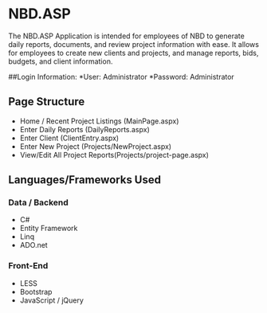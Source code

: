 # NBD.ASP
The NBD.ASP Application is intended for employees of NBD to generate daily reports, documents, and review project information with ease. It allows for employees to create new clients and projects, and manage reports, bids, budgets, and client information. 

##Login Information:
*User: Administrator
*Password: Administrator

## Page Structure
* Home / Recent Project Listings (MainPage.aspx)
* Enter Daily Reports (DailyReports.aspx)
* Enter Client (ClientEntry.aspx)
* Enter New Project (Projects/NewProject.aspx)
* View/Edit All Project Reports(Projects/project-page.aspx)
	
## Languages/Frameworks Used

### Data / Backend
* C#
* Entity Framework
* Linq
* ADO.net

### Front-End
* LESS
* Bootstrap
* JavaScript / jQuery

